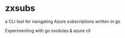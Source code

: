 # zxsubs
a CLI tool for navigating Azure subscriptions written in go

Experimenting with go modules & azure cli
